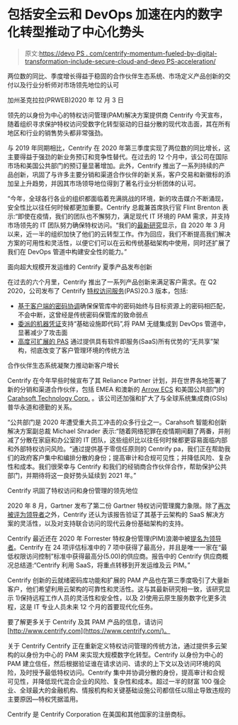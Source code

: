 # 包括安全云和 DevOps 加速在内的数字化转型推动了中心化势头

> 原文:[https://devo PS . com/centrify-momentum-fueled-by-digital-transformation-include-secure-cloud-and-devo PS-acceleration/](https://devops.com/centrify-momentum-fueled-by-digital-transformation-including-secure-cloud-and-devops-acceleration/)

两位数的同比、季度增长得益于稳固的合作伙伴生态系统、市场定义产品创新的交付以及行业分析师对市场领先地位的认可

加州圣克拉拉(PRWEB)2020 年 12 月 3 日

领先的以身份为中心的特权访问管理(PAM)解决方案提供商 Centrify 今天宣布，随着组织寻求保护特权访问受数字化转型驱动的日益分散的现代攻击面，其在所有地区和行业的销售势头都非常强劲。

与 2019 年同期相比，Centrify 在 2020 年第三季度实现了两位数的同比增长，这主要得益于强劲的新业务预订和竞争性替代。在过去的 12 个月中，该公司在国际市场和美国公共部门的预订量显著增加。此外，Centrify 推出了一系列持续的产品创新，巩固了与许多主要分销和渠道合作伙伴的新关系，客户交易和新徽标的添加呈上升趋势，并因其市场领导地位得到了著名行业分析团体的认可。

“今年，全球各行各业的组织都面临着充满挑战的环境，新的攻击媒介不断涌现，安全性比以往任何时候都更加重要。Centrify 总裁兼首席执行官 Flint Brenton 表示:“即使在疫情，我们的团队也不懈努力，满足现代 IT 环境的 PAM 需求，并支持市场领先的 IT 团队努力确保特权访问。“我们的[最新研究](https://www.centrify.com/about-us/news/press-releases/2020/global-pandemic-has-accelerated-cloud-transformation-nearly-half/)显示，自 2020 年 3 月以来，近一半的组织加快了他们的云转型工作。作为回应，我们不断提高我们解决方案的可用性和灵活性，以便它们可以在云和传统基础架构中使用，同时还扩展了我们在 DevOps 管道中构建安全性的能力。”

面向超大规模开发运维的 Centrify 夏季产品发布创新

在过去的六个月里，Centrify 推出了一系列产品创新来满足客户需求。在 Q2 2020，公司发布了 Centrify [特权访问服务](https://www.centrify.com/pam/privileged-access-service/)(PAS)20.3 版本，包括:

*   [基于客户端的密码协调](https://www.centrify.com/about-us/news/press-releases/2020/centrify-client-based-password-reconciliation/)确保保管库中的密码始终与目标资源上的密码相匹配，不会中断，这曾经是传统密码保管库的致命弱点
*   [委派的机器凭证](https://www.centrify.com/about-us/news/press-releases/2020/centrify-empowers-devsecops-delegated-machine-credentials/)支持“基础设施即代码”,将 PAM 无缝集成到 DevOps 管道中，显著减少了攻击面
*   [高度可扩展的 PAS](https://www.centrify.com/about-us/news/press-releases/2020/centrify-hyper-scalable-privileged-access-service/) 通过提供具有软件即服务(SaaS)所有优势的“无共享”架构，彻底改变了客户管理环境的传统方法

合作伙伴生态系统凝聚力推动新客户增长

Centrify 在今年早些时候宣布了其 Reliance Partner 计划，并在世界各地签署了新的分销和渠道合作伙伴，包括 EMEA 和澳新的 [Arrow ECS](https://www.arrow.com/ecs/uk/products/centrify/) 和美国公共部门的 [Carahsoft Technology Corp.](https://www.carahsoft.com/centrify) 。该公司还加强和扩大了与全球系统集成商(GSIs)普华永道和德勤的关系。

“公共部门是 2020 年遭受重大员工冲击的众多行业之一。Carahsoft 智能和创新解决方案副总裁 Michael Shrader 表示:“随着网络犯罪在疫情期间翻了两番，并削减了分散在家庭和办公室的 IT 团队，这些组织比以往任何时候都更容易面临内部和外部特权访问风险。“通过提供基于零信任原则的 Centrify pa，我们正在帮助我们的政府客户集中和编排分散的身份；提高审计和合规可见性；并降低风险、复杂性和成本。我们很荣幸与 Centrify 和我们的经销商合作伙伴合作，帮助保护公共部门，并期待将这一良好势头延续到 2021 年。”

Centrify 巩固了特权访问和身份管理的领先地位

2020 年 8 月，Gartner 发布了第二份 Gartner 特权访问管理魔力象限。除了[再次被评为领导者](https://www.centrify.com/lp/gartner-mq-privileged-access-management/)之外，Centrify 还认为该报告验证了其基于云架构的 SaaS 解决方案的灵活性，以及对支持联合访问的现代云身份基础架构的支持。

Centrify 最近还在 2020 年 Forrester 特权身份管理(PIM)浪潮中被[提名为领导者](https://www.centrify.com/lp/forrester-wave-privileged-identity-management/)。Centrify 在 24 项评估标准中的 7 项中获得了最高分，并且是唯一一家在“最低权限访问控制”标准中获得最高分(5.00)的供应商。报告中的 Centrify 供应商概况总结道:“Centrify 利用 SaaS，将重点转移到开发运维及云 PIM。”

Centrify 创新的云就绪密码库功能和扩展的 PAM 产品也在第三季度吸引了大量新客户，他们希望利用云架构的可靠性和灵活性。这与其最新研究相一致，该研究显示 1)保持远程工作人员的灵活性和安全性，以及 2)使用云原生服务数字化更多流程，这是 IT 专业人员未来 12 个月的首要现代化任务。

要了解更多关于 Centrify 及其 PAM 产品的信息，请访问[http://www.centrify.com](https://www.centrify.com/)。

关于 Centrify
Centrify 正在重新定义特权访问管理的传统方法，通过提供多云架构的以身份为中心的 PAM 来实现大规模数字化转型。Centrify 以身份为中心的 PAM 建立信任，然后根据验证谁在请求访问、请求的上下文以及访问环境的风险，及时授予最低特权访问。Centrify 集中并协调分散的身份，提高审计和合规可见性，并降低现代混合企业的风险、复杂性和成本。超过一半的财富 100 强企业、全球最大的金融机构、情报机构和关键基础设施公司都信任以阻止导致违规的主要原因—特权凭据滥用。

Centrify 是 Centrify Corporation 在美国和其他国家的注册商标。